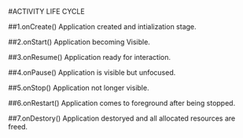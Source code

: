 #ACTIVITY LIFE CYCLE

##1.onCreate()
Application created and intialization stage.

##2.onStart()
Application becoming Visible.

##3.onResume()
Application ready for interaction.

##4.onPause()
Application is visible but unfocused.

##5.onStop()
Application not longer visible.

##6.onRestart()
Application comes to foreground after being stopped.

##7.onDestory()
Application destoryed and all allocated resources are freed.
